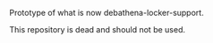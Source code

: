 Prototype of what is now debathena-locker-support.

This repository is dead and should not be used.
